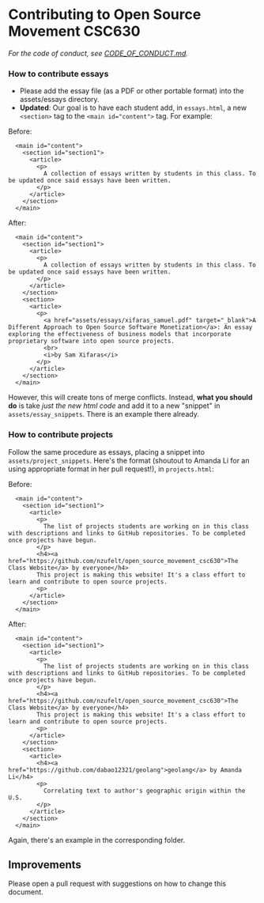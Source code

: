 # Contributing to Open Source Movement CSC630

*For the code of conduct, see [CODE_OF_CONDUCT.md](CODE_OF_CONDUCT.md).*

### How to contribute essays

* Please add the essay file (as a PDF or other portable format) into the assets/essays directory.
* **Updated**: Our goal is to have each student add, in `essays.html`, a new `<section>` tag to the `<main id="content">` tag. For example:

Before:
```
  <main id="content">
    <section id="section1">
      <article>
        <p>
          A collection of essays written by students in this class. To be updated once said essays have been written.
        </p>
      </article>
    </section>
  </main>
```

After:
```
  <main id="content">
    <section id="section1">
      <article>
        <p>
          A collection of essays written by students in this class. To be updated once said essays have been written.
        </p>
      </article>
    </section>
    <section>
      <article>
        <p>
          <a href="assets/essays/xifaras_samuel.pdf" target="_blank">A Different Approach to Open Source Software Monetization</a>: An essay exploring the effectiveness of business models that incorporate proprietary software into open source projects.
          <br>
          <i>by Sam Xifaras</i>
        </p>
      </article>
    </section>
  </main>
```
However, this will create tons of merge conflicts.  Instead, **what you should do** is take _just the new html code_ and add it to a new "snippet" in `assets/essay_snippets`.  There is an example there already.

### How to contribute projects

Follow the same procedure as essays, placing a snippet into `assets/project_snippets`.  Here's the format (shoutout to Amanda Li for an using appropriate format in her pull request!), in `projects.html`:

Before:
```
  <main id="content">
    <section id="section1">
      <article>
        <p>
          The list of projects students are working on in this class with descriptions and links to GitHub repositories. To be completed once projects have begun.
        </p>
        <h4><a href="https://github.com/nzufelt/open_source_movement_csc630">The Class Website</a> by everyone</h4>
        This project is making this website! It's a class effort to learn and contribute to open source projects.
        <p>
      </article>
    </section>
  </main>
```

After:
```
  <main id="content">
    <section id="section1">
      <article>
        <p>
          The list of projects students are working on in this class with descriptions and links to GitHub repositories. To be completed once projects have begun.
        </p>
        <h4><a href="https://github.com/nzufelt/open_source_movement_csc630">The Class Website</a> by everyone</h4>
        This project is making this website! It's a class effort to learn and contribute to open source projects.
        <p>
      </article>
    </section>
    <section>
      <article>
        <h4><a href="https://github.com/dabao12321/geolang">geolang</a> by Amanda Li</h4>
        <p>
          Correlating text to author's geographic origin within the U.S.
        </p>
      </article>
    </section>
  </main>
```

Again, there's an example in the corresponding folder.

## Improvements
Please open a pull request with suggestions on how to change this document.
